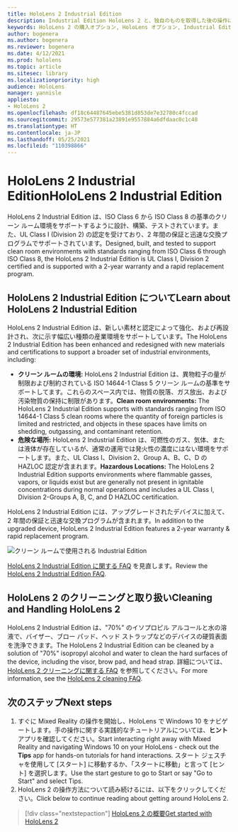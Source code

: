 ```yaml
---
title: HoloLens 2 Industrial Edition
description: Industrial Edition HoloLens 2 と、独自のものを取得した後の操作について学習します。
keywords: HoloLens 2 の購入オプション, HoloLens オプション, Industrial Edition
author: bogenera
ms.author: bogenera
ms.reviewer: bogenera
ms.date: 4/12/2021
ms.prod: hololens
ms.topic: article
ms.sitesec: library
ms.localizationpriority: high
audience: HoloLens
manager: yannisle
appliesto:
- HoloLens 2
ms.openlocfilehash: df18c64487645ebe5381d853de7e32780c4fccad
ms.sourcegitcommit: 29573e577381a23891e9557884a6dfdaac0c1c48
ms.translationtype: HT
ms.contentlocale: ja-JP
ms.lasthandoff: 05/25/2021
ms.locfileid: "110398866"
---
```

# <a name="hololens-2-industrial-edition"></a><span data-ttu-id="58e9b-104">HoloLens 2 Industrial Edition</span><span class="sxs-lookup"><span data-stu-id="58e9b-104">HoloLens 2 Industrial Edition</span></span>

<span data-ttu-id="58e9b-105">HoloLens 2 Industrial Edition は、ISO Class 6 から ISO Class 8 の基準のクリーン ルーム環境をサポートするように設計、構築、テストされています。また、UL Class I (Division 2) の認定を受けており、2 年間の保証と迅速な交換プログラムでサポートされています。</span><span class="sxs-lookup"><span data-stu-id="58e9b-105">Designed, built, and tested to support clean room environments with standards ranging from ISO Class 6 through ISO Class 8, the HoloLens 2 Industrial Edition is UL Class I, Division 2 certified and is supported with a 2-year warranty and a rapid replacement program.</span></span>

## <a name="learn-about-hololens-2-industrial-edition"></a><span data-ttu-id="58e9b-106">HoloLens 2 Industrial Edition について</span><span class="sxs-lookup"><span data-stu-id="58e9b-106">Learn about HoloLens 2 Industrial Edition</span></span>

<span data-ttu-id="58e9b-107">HoloLens 2 Industrial Edition は、新しい素材と認定によって強化、および再設計され、次に示す幅広い種類の産業環境をサポートしています。</span><span class="sxs-lookup"><span data-stu-id="58e9b-107">The HoloLens 2 Industrial Edition has been enhanced and redesigned with new materials and certifications to support a broader set of industrial environments, including:</span></span>

- <span data-ttu-id="58e9b-108">**クリーン ルームの環境:** HoloLens 2 Industrial Edition は、異物粒子の量が制限および制約されている ISO 14644-1 Class 5 クリーン ルームの基準をサポートしてます。これらのスペース内では、物質の脱落、ガス放出、および汚染物質の保持に制限があります。</span><span class="sxs-lookup"><span data-stu-id="58e9b-108">**Clean room environments:** The HoloLens 2 Industrial Edition supports with standards ranging from ISO 14644-1 Class 5 clean rooms where the quantity of foreign particles is limited and restricted, and objects in these spaces have limits on shedding, outgassing, and contaminant retention.</span></span>
- <span data-ttu-id="58e9b-109">**危険な場所:** HoloLens 2 Industrial Edition は、可燃性のガス、気体、または液体が存在しているが、通常の運用では発火性の濃度にはない環境をサポートします。また、UL Class I、Division 2、Group A、B、C、D の HAZLOC 認定が含まれます。</span><span class="sxs-lookup"><span data-stu-id="58e9b-109">**Hazardous Locations:** The HoloLens 2 Industrial Edition supports environments where flammable gasses, vapors, or liquids exist but are generally not present in ignitable concentrations during normal operations and includes a UL Class I, Division 2-Groups A, B, C, and D HAZLOC certification.</span></span>

<span data-ttu-id="58e9b-110">HoloLens 2 Industrial Edition には、アップグレードされたデバイスに加えて、2 年間の保証と迅速な交換プログラムが含まれます。</span><span class="sxs-lookup"><span data-stu-id="58e9b-110">In addition to the upgraded device, HoloLens 2 Industrial Edition features a 2-year warranty & rapid replacement program.</span></span>

![クリーン ルームで使用される Industrial Edition](./images/ie-small-pic.png)

<span data-ttu-id="58e9b-112">[HoloLens 2 Industrial Edition に関する FAQ](hololens2-industrial-edition-faq.md) を見直します。</span><span class="sxs-lookup"><span data-stu-id="58e9b-112">Review the [HoloLens 2 Industrial Edition FAQ](hololens2-industrial-edition-faq.md).</span></span>

## <a name="cleaning-and-handling-hololens-2"></a><span data-ttu-id="58e9b-113">HoloLens 2 のクリーニングと取り扱い</span><span class="sxs-lookup"><span data-stu-id="58e9b-113">Cleaning and Handling HoloLens 2</span></span>

<span data-ttu-id="58e9b-114">HoloLens 2 Industrial Edition は、"70%" のイソプロピル アルコールと水の溶液で、バイザー、ブロー パッド、ヘッド ストラップなどのデバイスの硬質表面を洗浄できます。</span><span class="sxs-lookup"><span data-stu-id="58e9b-114">The HoloLens 2 Industrial Edition can be cleaned by a solution of "70%" isopropyl alcohol and water to clean the hard surfaces of the device, including the visor, brow pad, and head strap.</span></span> <span data-ttu-id="58e9b-115">詳細については、[HoloLens 2 クリーニングに関する FAQ](https://docs.microsoft.com/hololens/hololens2-maintenance) を参照してください。</span><span class="sxs-lookup"><span data-stu-id="58e9b-115">For more information, see the [HoloLens 2 cleaning FAQ](https://docs.microsoft.com/hololens/hololens2-maintenance).</span></span>

## <a name="next-steps"></a><span data-ttu-id="58e9b-116">次のステップ</span><span class="sxs-lookup"><span data-stu-id="58e9b-116">Next steps</span></span>

1. <span data-ttu-id="58e9b-117">すぐに Mixed Reality の操作を開始し、HoloLens で Windows 10 をナビゲートします。手の操作に関する実践的なチュートリアルについては、**ヒント** アプリを確認してください。</span><span class="sxs-lookup"><span data-stu-id="58e9b-117">Start interacting right away with Mixed Reality and navigating Windows 10 on your HoloLens - check out the **Tips** app for hands-on tutorials for hand interactions.</span></span> <span data-ttu-id="58e9b-118">スタート ジェスチャを使用して [スタート] に移動するか、「スタートに移動」と言って [ヒント] を選択します。</span><span class="sxs-lookup"><span data-stu-id="58e9b-118">Use the start gesture to go to Start or say "Go to Start" and select Tips.</span></span>
1. <span data-ttu-id="58e9b-119">HoloLens 2 の操作方法について読み続けるには、以下をクリックしてください。</span><span class="sxs-lookup"><span data-stu-id="58e9b-119">Click below to continue reading about getting around HoloLens 2.</span></span>

> [!div class="nextstepaction"]
> [<span data-ttu-id="58e9b-120">HoloLens 2 の概要</span><span class="sxs-lookup"><span data-stu-id="58e9b-120">Get started with HoloLens 2</span></span>](hololens2-basic-usage.md)
